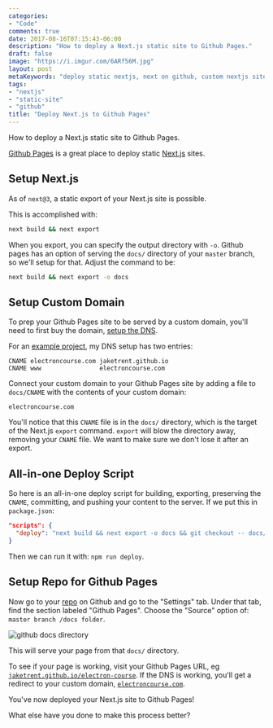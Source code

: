 ```yaml
---
categories:
- "Code"
comments: true
date: 2017-08-16T07:15:43-06:00
description: "How to deploy a Next.js static site to Github Pages."
draft: false
image: "https://i.imgur.com/6ARf56M.jpg"
layout: post
metaKeywords: "deploy static nextjs, next on github, custom nextjs site on github"
tags:
- "nextjs"
- "static-site"
- "github"
title: "Deploy Next.js to Github Pages"
---
```


How to deploy a Next.js static site to Github Pages.

<!--more-->

[Github Pages](https://pages.github.com/) is a great place to deploy static [Next.js](/post/what-is-nextjs/) sites.

## Setup Next.js

As of `next@3`, a static export of your Next.js site is possible.

This is accomplished with:

```bash
next build && next export
```

When you export, you can specify the output directory with `-o`.  Github pages has an option of serving the `docs/` directory of your `master` branch, so we'll setup for that.  Adjust the command to be:

```bash
next build && next export -o docs
```

## Setup Custom Domain

To prep your Github Pages site to be served by a custom domain, you'll need to first buy the domain, [setup the DNS](https://help.github.com/articles/quick-start-setting-up-a-custom-domain/).

For an [example project](https://github.com/jaketrent/electron-course), my DNS setup has two entries:

```
CNAME electroncourse.com jaketrent.github.io
CNAME www                electroncourse.com
```

Connect your custom domain to your Github Pages site by adding a file to `docs/CNAME` with the contents of your custom domain:

```
electroncourse.com
```

You'll notice that this `CNAME` file is in the `docs/` directory, which is the target of the Next.js `export` command.  `export` will blow the directory away, removing your `CNAME` file.  We want to make sure we don't lose it after an export.

## All-in-one Deploy Script

So here is an all-in-one deploy script for building, exporting, preserving the `CNAME`, committing, and pushing your content to the server.  If we put this in `package.json`:

```json
"scripts": {
  "deploy": "next build && next export -o docs && git checkout -- docs/CNAME && git add docs && git commit -m \"chore: regen site\" && git push origin master"
}
```

Then we can run it with: `npm run deploy`.

## Setup Repo for Github Pages

Now go to your [repo](https://github.com/jaketrent/electron-course) on Github and go to the "Settings" tab.  Under that tab, find the section labeled "Github Pages".  Choose the "Source" option of: `master branch /docs folder`.

![github docs directory](https://i.imgur.com/6c8yWY6.jpg)

This will serve your page from that `docs/` directory.

To see if your page is working, visit your Github Pages URL, eg [`jaketrent.github.io/electron-course`](http://jaketrent.github.io/electron-course).  If the DNS is working, you'll get a redirect to your custom domain, [`electroncourse.com`](http://electroncourse.com).

You've now deployed your Next.js site to Github Pages!

What else have you done to make this process better?
